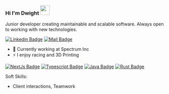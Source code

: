 ### Hi I'm Dwight <img src="https://raw.githubusercontent.com/iampavangandhi/iampavangandhi/master/gifs/Hi.gif" width="30px">


Junior developer creating maintainable and scalable software. Always open to working with new technologies.

[![Linkedin Badge](https://img.shields.io/badge/-Dwight-0e76a8?style=flat&labelColor=0e76a8&logo=linkedin&logoColor=white)](https://www.linkedin.com/in/dwight-mcleish-jr-202469192/)
[![Mail Badge](https://img.shields.io/badge/-dmcleishjr-c0392b?style=flat&labelColor=c0392b&logo=gmail&logoColor=white)](mailto:dmcleishjr@gmail.com)

- :floppy_disk: Currently working at Spectrum Inc
- ⚡ I enjoy racing and 3D Printing

[![NextJs Badge](https://img.shields.io/badge/-NEXT.JS-FDF8F6?style=for-the-badge&labelColor=black&logo=next.js&logoColor=FDF8F6)](#)
[![Typescript Badge](https://img.shields.io/badge/-Typescript-007acc?style=for-the-badge&labelColor=black&logo=typescript&logoColor=007acc)](#)
[![Java Badge](https://img.shields.io/badge/-Java-6DB33F?style=for-the-badge&labelColor=black&logo=spring-boot&logoColor=3C873A)](#)
[![Rust Badge](https://img.shields.io/badge/-Rust-b7410e?style=for-the-badge&labelColor=black&logo=rust&logoColor=b7410e)](#)


Soft Skills:
- Client interactions, Teamwork
